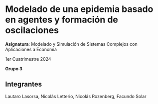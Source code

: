 # Modelado de una epidemia basado en agentes y formación de oscilaciones

**Asignatura**: Modelado y Simulación de Sistemas Complejos con Aplicaciones a Economía

1er Cuatrimestre 2024

**Grupo 3**

## Integrantes

Lautaro Lasorsa, Nicolás Letterio, Nicolás Rozenberg, Facundo Solar
